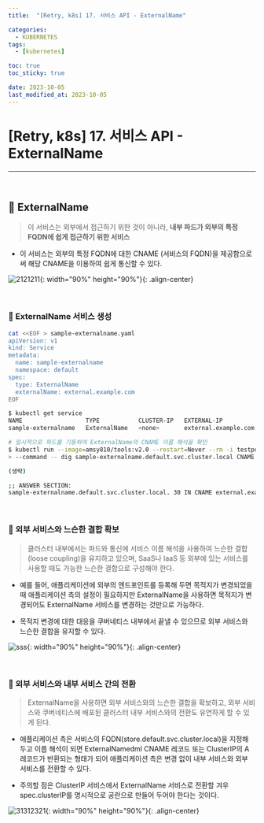 ```yaml
---
title:  "[Retry, k8s] 17. 서비스 API - ExternalName" 

categories:
  - KUBERNETES
tags:
  - [kubernetes]

toc: true
toc_sticky: true

date: 2023-10-05
last_modified_at: 2023-10-05
---
```

# [Retry, k8s] 17. 서비스 API - ExternalName
---

<style>
table {
    font-size: 12pt;
}
table th:first-of-type {
    width: 5%;
}
table th:nth-of-type(2) {
    width: 15%;
}
table th:nth-of-type(3) {
    width: 50%;
}
table th:nth-of-type(4) {
    width: 30%;
}
</style>

<br>

## 🔔 ExternalName

> 이 서비스는 외부에서 접근하기 위한 것이 아니라, **내부 파드가 외부의 특정 FQDN에 쉽게 접근하기 위한 서비스**

+ 이 서비스는 외부의 특정 FQDN에 대한 CNAME (서비스의 FQDN)을 제공함으로써 해당 CNAME을 이용하여 쉽게 통신할 수 있다.

![2121211](https://user-images.githubusercontent.com/42735894/229359398-e666594e-426c-4002-bf11-db6028e9ba76.png){: width="90%" height="90%"}{: .align-center}

<br>

### 📜 ExternalName 서비스 생성

```bash
cat <<EOF > sample-externalname.yaml
apiVersion: v1
kind: Service
metadata:
  name: sample-externalname
  namespace: default
spec:
  type: ExternalName
  externalName: external.example.com
EOF
```

```bash
$ kubectl get service
NAME                  TYPE           CLUSTER-IP   EXTERNAL-IP            PORT(S)   AGE
sample-externalname   ExternalName   <none>       external.example.com   <none>    9s

# 일시적으로 파드를 기동하여 ExternalName의 CNAME 이름 해석을 확인
$ kubectl run --image=amsy810/tools:v2.0 --restart=Never --rm -i testpod \
> --command -- dig sample-externalname.default.svc.cluster.local CNAME

(생략)

;; ANSWER SECTION:
sample-externalname.default.svc.cluster.local. 30 IN CNAME external.example.com.
```

<br>

### 📜 외부 서비스와 느슨한 결합 확보

> 클러스터 내부에서는 파드와 통신에 서비스 이름 해석을 사용하여 느슨한 결합(loose coupling)을 유지하고 있으며, SaaS나 IaaS 등 외부에 있는 서비스를 사용할 때도 가능한 느슨한 결합으로 구성해야 한다.

+ 예를 들어, 애플리케이션에 외부의 엔드포인트를 등록해 두면 목적지가 변경되었을 때 애플리케이션 측의 설정이 필요하지만 ExternalName을 사용하면 목적지가 변경되어도 ExternalName 서비스를 변경하는 것만으로 가능하다.

+ 목적지 변경에 대한 대응을 쿠버네티스 내부에서 끝낼 수 있으므로 외부 서비스와 느슨한 결합을 유지할 수 있다.

![sss](https://user-images.githubusercontent.com/42735894/229361777-02316f32-d395-49fc-8081-06f76fba7398.png){: width="90%" height="90%"}{: .align-center}

<br>

### 📜 외부 서비스와 내부 서비스 간의 전환

> ExternalName을 사용하면 외부 서비스와의 느슨한 결합을 확보하고, 외부 서비스와 쿠버네티스에 배포된 클러스터 내부 서비스와의 전환도 유연하게 할 수 있게 된다.

+ 애플리케이션 측은 서비스의 FQDN(store.default.svc.cluster.local)을 지정해 두고 이름 해석이 되면 ExternalNamedml CNAME 레코드 또는 ClusterIP의 A 레코드가 반환되는 형태가 되어 애플리케이션 측은 변경 없이 내부 서비스와 외부 서비스를 전환할 수 있다.

+ 주의할 점은 ClusterIP 서비스에서 ExternalName 서비스로 전환할 겨우 spec.clusterIP를 명시적으로 공란으로 만들어 두어야 한다는 것이다.

![31312321](https://user-images.githubusercontent.com/42735894/229363280-4e4e13b3-3473-4541-878f-8a791ab1613b.png){: width="90%" height="90%"}{: .align-center}

<br>
